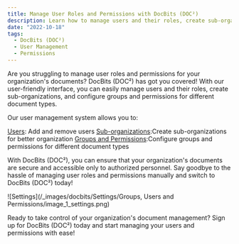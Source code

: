 ```yaml
---
title: Manage User Roles and Permissions with DocBits (DOC²)
description: Learn how to manage users and their roles, create sub-organizations, and configure groups and permissions for different document types with DocBits (DOC²).
date: "2022-10-18"
tags:
  - DocBits (DOC²)
  - User Management
  - Permissions
---
```


<!-- <div class='video-container'>
  <iframe src="https://www.youtube.com/embed/VIDEO_ID" frameborder="0" allowfullscreen></iframe>
</div> -->

Are you struggling to manage user roles and permissions for your organization's documents? DocBits (DOC²) has got you covered! With our user-friendly interface, you can easily manage users and their roles, create sub-organizations, and configure groups and permissions for different document types.

Our user management system allows you to:

[Users](https://en.docs.fellowpro.com/docbits/settings-users/): Add and remove users
[Sub-organizations](https://en.docs.fellowpro.com/docbits/settings-sub-organizations/):Create sub-organizations for better organization
[Groups and Permissions]():Configure groups and permissions for different document types

With DocBits (DOC²), you can ensure that your organization's documents are secure and accessible only to authorized personnel. Say goodbye to the hassle of managing user roles and permissions manually and switch to DocBits (DOC²) today!

![Settings](/_images/docbits/Settings/Groups, Users and Permissions/image_1_settings.png)

Ready to take control of your organization's document management? Sign up for DocBits (DOC²) today and start managing your users and permissions with ease!
